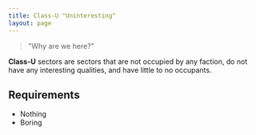 ```yaml
---
title: Class-U "Uninteresting"
layout: page
---
```


> "Why are we here?"

**Class-U** sectors are sectors that are not occupied by any faction, do not have any interesting qualities, and have little to no occupants.

## Requirements

- Nothing
- Boring
